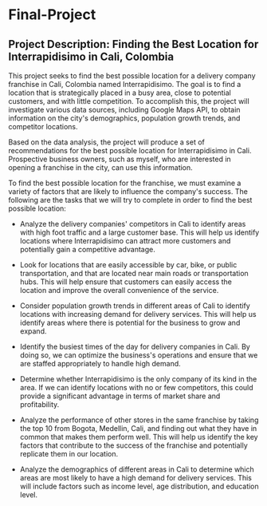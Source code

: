 # Final-Project


## **Project Description: Finding the Best Location for Interrapidisimo in Cali, Colombia**

This project seeks to find the best possible location for a delivery company franchise in Cali, Colombia named Interrapidisimo. The goal is to find a location that is strategically placed in a busy area, close to potential customers, and with little competition. To accomplish this, the project will investigate various data sources, including Google Maps API, to obtain information on the city's demographics, population growth trends, and competitor locations.

Based on the data analysis, the project will produce a set of recommendations for the best possible location for Interrapidisimo in Cali. Prospective business owners, such as myself, who are interested in opening a franchise in the city, can use this information.

To find the best possible location for the franchise, we must examine a variety of factors that are likely to influence the company's success. The following are the tasks that we will try to complete in order to find the best possible location:

- Analyze the delivery companies' competitors in Cali to identify areas with high foot traffic and a large customer base. This will help us identify locations where Interrapidisimo can attract more customers and potentially gain a competitive advantage.

- Look for locations that are easily accessible by car, bike, or public transportation, and that are located near main roads or transportation hubs. This will help ensure that customers can easily access the location and improve the overall convenience of the service.

- Consider population growth trends in different areas of Cali to identify locations with increasing demand for delivery services. This will help us identify areas where there is potential for the business to grow and expand.

- Identify the busiest times of the day for delivery companies in Cali. By doing so, we can optimize the business's operations and ensure that we are staffed appropriately to handle high demand.

- Determine whether Interrapidisimo is the only company of its kind in the area. If we can identify locations with no or few competitors, this could provide a significant advantage in terms of market share and profitability.

- Analyze the performance of other stores in the same franchise by taking the top 10 from Bogota, Medellin, Cali, and finding out what they have in common that makes them perform well. This will help us identify the key factors that contribute to the success of the franchise and potentially replicate them in our location.

- Analyze the demographics of different areas in Cali to determine which areas are most likely to have a high demand for delivery services. This will include factors such as income level, age distribution, and education level.